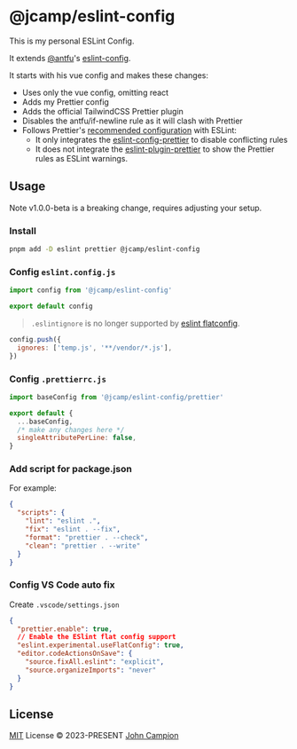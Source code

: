 # @jcamp/eslint-config

This is my personal ESLint Config.

It extends [@antfu](https://github.com/antfu)'s [eslint-config](https://github.com/antfu/eslint-config).

It starts with his vue config and makes these changes:

- Uses only the vue config, omitting react
- Adds my Prettier config
- Adds the official TailwindCSS Prettier plugin
- Disables the antfu/if-newline rule as it will clash with Prettier
- Follows Prettier's [recommended configuration](https://prettier.io/docs/en/integrating-with-linters.html) with ESLint:
  - It only integrates the [eslint-config-prettier](https://github.com/prettier/eslint-config-prettier) to disable conflicting rules
  - It does not integrate the [eslint-plugin-prettier](https://github.com/prettier/eslint-plugin-prettier) to show the Prettier rules as ESLint warnings.

## Usage

Note v1.0.0-beta is a breaking change, requires adjusting your setup.

### Install

```bash
pnpm add -D eslint prettier @jcamp/eslint-config
```

### Config `eslint.config.js`

```js
import config from '@jcamp/eslint-config'

export default config
```

> `.eslintignore` is no longer supported by [eslint flatconfig](https://eslint.org/docs/latest/use/configure/configuration-files-new#globally-ignoring-files-with-ignores).

```js
config.push({
  ignores: ['temp.js', '**/vendor/*.js'],
})
```

### Config `.prettierrc.js`

```js
import baseConfig from '@jcamp/eslint-config/prettier'

export default {
  ...baseConfig,
  /* make any changes here */
  singleAttributePerLine: false,
}
```

### Add script for package.json

For example:

```json
{
  "scripts": {
    "lint": "eslint .",
    "fix": "eslint . --fix",
    "format": "prettier . --check",
    "clean": "prettier . --write"
  }
}
```

### Config VS Code auto fix

Create `.vscode/settings.json`

```json
{
  "prettier.enable": true,
  // Enable the ESlint flat config support
  "eslint.experimental.useFlatConfig": true,
  "editor.codeActionsOnSave": {
    "source.fixAll.eslint": "explicit",
    "source.organizeImports": "never"
  }
}
```

## License

[MIT](./LICENSE) License &copy; 2023-PRESENT [John Campion](https://github.com/JohnCampionJr/)
